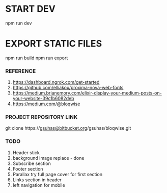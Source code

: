 # START DEV

npm run dev

# EXPORT STATIC FILES

npm run build
npm run export


### REFERENCE
1) https://dashboard.ngrok.com/get-started
2) https://github.com/elliakou/proxima-nova-web-fonts
3) https://medium.brianemory.com/elixir-display-your-medium-posts-on-your-website-39c1b6082deb
4) https://medium.com/@bloqwise


### PROJECT REPOSITORY LINK
git clone https://gsuhas@bitbucket.org/gsuhas/bloqwise.git

### TODO
1) Header stick
2) background image replace - done
3) Subscribe section
4) Footer section
5) Parallax try full page cover for first section
6) Links section in header
7) left navigation for mobile
